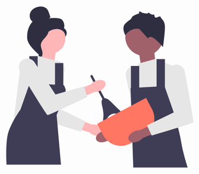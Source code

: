 <svg xmlns="http://www.w3.org/2000/svg" width="713.52567" height="614.00006" viewBox="0 0 713.52567 614.00006" xmlns:xlink="http://www.w3.org/1999/xlink"><g><path id="uuid-25964adc-e6e4-4b9a-b8ec-929b0c1831fb-377" d="m347.87323,451.90152c16.98547,5.29892,28.0195,18.35818,24.64548,29.1673-3.37405,10.80911-19.87653,15.27332-36.86734,9.97025-6.81619-2.02527-13.04828-5.65344-18.1748-10.58099l-71.68465-23.36063,11.67949-33.40585,69.42838,26.57608c7.02133-1.13821,14.21317-.578,20.97348,1.63382l-.00003.00003Z" fill="#ffb6b6"/><path d="m194.30498,206.79003h-.00006c-17.0927-2.02448-32.8309,9.528-36.01506,26.44307-11.35732,60.33289-35.47932,190.79974-32.30268,193.97641,4.13558,4.13559,158.53068,49.62698,158.53068,49.62698l17.92087-38.59879-102.01105-49.62698,22.37239-144.3019c2.84016-18.31905-10.08585-35.33842-28.49509-37.51881v.00002Z" fill="#e6e6e6"/></g><g><path id="uuid-a5d71dbf-4b88-4e86-8463-d776047f9b39-378" d="m380.31247,514.65845c-16.57343,6.47351-33.34772,3.16943-37.46579-7.37866s5.97897-24.34344,22.55917-30.81708c6.58765-2.67679,13.72052-3.73706,20.80191-3.09204l70.56866-26.54187,11.74945,33.38129-70.81561,22.62152c-4.77151,5.27515-10.73724,9.33063-17.39777,11.82684h-.00003Z" fill="#a0616a"/><path d="m482.07956,228.14661h.00006c16.918-3.16853,33.39694,7.3002,37.71066,23.96306,15.38605,59.4333,48.22101,187.98421,45.26501,191.36714-3.84833,4.40414-154.83734,60.16818-154.83734,60.16818l-20.47421-37.30722,98.4455-56.37003-32.01898-142.47226c-4.06479-18.08678,7.68829-35.93631,25.90939-39.34889l-.00009.00002Z" fill="#e6e6e6"/></g><polygon points="182.19685 215.45674 190.60481 162.90703 133.85113 139.78516 125.44317 219.66072 182.19685 215.45674" fill="#ffb6b6"/><polygon points="513.66339 223.72791 505.25546 171.17821 562.00915 148.05634 570.41711 227.93189 513.66339 223.72791" fill="#a0616a"/><g><circle cx="167.85481" cy="121.92467" r="57.8752" fill="#ffb6b6"/><path d="m163.23585,44.11551c1.67468.97758,3.91788-.50148,4.45485-2.36477s-.08853-3.84161-.70883-5.67885l-3.12267-9.24891c-2.21466-6.55954-4.56517-13.34829-9.36159-18.34095C147.25819.94643,135.75307-.9706,125.39614.41822c-13.30033,1.78351-26.42318,8.9855-32.60744,20.89493-6.18426,11.90943-3.55139,28.52735,7.62317,35.95763-15.92619,18.25407-21.47782,38.5976-20.60124,62.80681s27.2587,46.48959,44.46336,63.54404c3.84212-2.32903,7.33504-13.2439,5.22223-17.20903-2.1128-3.96513.91437-8.55885-1.70228-12.21117-2.61665-3.65231-4.8058,2.16325-2.16043-1.46831,1.66927-2.29158-4.84585-7.56354-2.36458-8.93507,12.00146-6.63399,15.99306-21.5933,23.53075-33.04879,9.09186-13.81745,24.65257-23.17476,41.11992-24.72714,9.07129-.85515,18.65257.6937,26.08797,5.96006s12.24902,14.67727,10.52483,23.62416c4.46538-4.53399,6.68816-11.17856,5.84978-17.48679s-4.7195-12.14158-10.21411-15.35187c3.34096-11.04836.47887-23.7572-7.27567-32.3068-7.75452-8.5496-39.21107-7.09344-50.53209-4.84334" fill="#2f2e41"/><path d="m161.47775,86.35749c-14.99432,1.61864-25.82066,14.60707-34.9626,26.60187-5.2692,6.91353-10.78864,14.54836-10.65635,23.23995.13374,8.78745,6.00904,16.32458,8.81694,24.6524,4.58959,13.61208.1165,29.80731-10.80879,39.13422,10.79542,2.04855,22.46555-6.04584,24.32919-16.87471,2.16949-12.60612-7.38655-24.77298-6.25481-37.51428.99709-11.22523,9.84303-19.86437,17.36342-28.25745,7.52039-8.39308,14.58333-19.53049,11.12357-30.25569" fill="#2f2e41"/></g><path d="m188.75362,206.64507l-65.52348-17.92085-67.54786,27.57056-28.94908,228.8356,165.42333,5.5141v-36.91089s28.94908-36.15106,23.43497-88.53513l-5.51411-52.38406-21.32376-66.16933Z" fill="#e6e6e6"/><path d="m219.0378,299.69568l-129.5816-6.89264-35.15246,99.94327S10.88012,452.71225,3.98748,496.82517c-6.89264,44.11295-2.75706,106.14664-2.75706,106.14664h207.45214l-16.52605-189.23822s38.58249-83.71027,34.11043-98.18481c-4.47208-14.47455-7.22913-15.85306-7.22913-15.85306l-.00002-.00003Z" fill="#3f3d56"/><rect x="88.07767" y="189.41347" width="31.70614" height="117.17485" fill="#3f3d56"/><rect x="185.95312" y="215.6055" width="31.70615" height="96.49695" fill="#3f3d56"/><path d="m504.34961,217.6733l65.5235-17.92085,67.54785,27.57056,28.9491,228.8356-165.42334,5.5141v-36.91089s-16.92203-37.73605-.68927-87.84586c15.85309-48.93774-17.2316-53.0733-17.2316-53.0733l21.32376-66.16933v-.00003Z" fill="#e6e6e6"/><path d="m474.06543,310.72391l129.5816-6.89264,35.15247,99.94327s21.36719,68.23712,28.25983,112.35004,24.81348,97.87549,24.81348,97.87549h-207.45215l-6.21967-181.96564-4.13559-121.31042.00003-.00009Z" fill="#3f3d56"/><rect x="573.31946" y="200.44168" width="31.70612" height="117.17484" fill="#3f3d56"/><rect x="475.44397" y="226.63376" width="31.70615" height="96.49692" fill="#3f3d56"/><circle cx="526.48047" cy="115.35628" r="72.48663" fill="#a0616a"/><path d="m597.77972,154.67856s-35.0697-42.08368-49.09766-38.57671-5.26044,8.76743-5.26044,8.76743l-35.06973-38.57671s-28.05579-10.52092-54.35809,22.79533c0,0-15.78137-28.05579,0-43.83717,15.78137-15.78138,21.04184-14.02789,24.5488-22.79533,3.50696-8.76743,28.05579-15.78138,28.05579-15.78138,0,0-1.40833-12.61958,6.30981-6.30979,7.71808,6.30979,26.99268,6.30979,26.99268,6.30979,0,0,.11047-7.01395,7.95282,0s16.6098,3.50697,16.6098,3.50697c0,0,0,12.13634,6.13721,12.20537s16.65814-8.6984,18.41162-1.68445,14.02789,10.52092,15.78137,31.56276-7.01398,82.41389-7.01398,82.41389Z" fill="#2f2e41"/><g><path d="m328.94202,262.86866l56.12152,106.095-7.69296,4.0694-56.12152-106.095c-.81461-1.54001-.22571-3.45166,1.3143-4.26627l2.1124-1.1174c1.54001-.81461,3.45166-.22571,4.26627,1.3143v-.00003Z" fill="#3f3d56"/><path d="m422.44043,409.05951c-14.2782-3.68146-29.21545,2.83707-36.38034,15.72446-8.97168,16.1373-19.22116,29.37582-15.789-2.17569,3.77844-34.73483-16.59909-62.78934-.58472-71.26053,16.0144-8.47119,32.55023,17.2739,58.57797,40.58359,24.12268,21.60361,10.2121,21.26285-5.82388,17.12814l-.00003.00003Z" fill="#3f3d56"/></g><g><path id="uuid-cca3ea91-4b8f-4d88-9418-fea0098b5ff4-379" d="m339.79602,284.33167c16.18549-7.39023,33.11832-5.02933,37.81979,5.27197,4.70151,10.30133-4.60828,24.63968-20.80051,32.0304-6.42764,3.04099-13.49008,4.4985-20.59644,4.25049l-68.974,30.44666-13.59779-32.672,69.43977-26.54626c4.46906-5.53372,10.19864-9.91644,16.70917-12.78122v-.00003Z" fill="#ffb6b6"/><path d="m61.84531,204.29254l-.00005.00005c-14.0799,9.90024-18.08976,29.0071-9.17169,43.72871,31.80911,52.50931,100.92059,165.76599,105.40634,166.01147,5.83986.31961,151.17784-68.84827,151.17784-68.84827l-12.41574-40.70471-109.0882,31.12646-79.64805-122.39177c-10.11128-15.53757-31.09605-19.58478-46.26045-8.922,0,0,0,.00005,0,.00005Z" fill="#e6e6e6"/></g><path d="m346.69339,447.26795l186.43765-98.62067,22.88647,43.26581c19.74213,37.32156,5.46991,83.65002-31.85168,103.39218l-51.19373,27.08017c-37.32156,19.74213-83.65005,5.46985-103.39218-31.85172l-22.88651-43.26581h0v.00003h-.00003Z" fill="#ff7663"/><path id="uuid-f7f7485f-a1d4-48b6-9f93-907c0610bac7-380" d="m504.6488,513.56c-16.18442,7.39258-33.11755,5.03418-37.82056-5.26645s4.60468-24.64035,20.79584-32.03342c6.42719-3.04193,13.48941-4.50046,20.59583-4.25348l68.96954-30.4567,13.60254,32.67001-69.43591,26.55637c-4.46826,5.53439-10.1972,9.91794-16.70731,12.78366h.00003Z" fill="#a0616a"/><path d="m644.92218,221.95383h.00006c17.09271-2.02448,32.83087,9.528,36.01508,26.44307,11.3573,60.3329,35.47931,190.79976,32.30267,193.97639-4.13556,4.13559-158.5307,49.62701-158.5307,49.62701l-17.92084-38.59879,102.01105-49.62698-22.37238-144.30188c-2.84015-18.31905,10.08588-35.33842,28.49506-37.51881v-.00002Z" fill="#e6e6e6"/></svg>